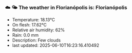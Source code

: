### ☁️ 🌤️  The weather in Florianópolis is: Florianópolis

- Temperature: 18.13°C
- On flesh: 17.62°C
- Relative air humidity: 62%
- Rain: 0.0 mm
- Description: Few clouds
- last updated: 2025-06-10T16:23:16.410492
